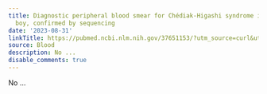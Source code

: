 ```yaml
---
title: Diagnostic peripheral blood smear for Chédiak-Higashi syndrome in a 43-month-old
  boy, confirmed by sequencing
date: '2023-08-31'
linkTitle: https://pubmed.ncbi.nlm.nih.gov/37651153/?utm_source=curl&utm_medium=rss&utm_campaign=journals&utm_content=7603509&fc=None&ff=20230901181249&v=2.17.9.post6+86293ac
source: Blood
description: No ...
disable_comments: true
---
```

No ...